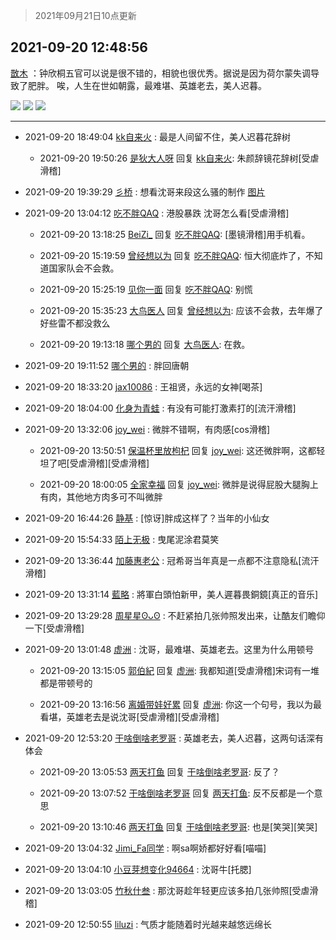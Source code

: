 > 2021年09月21日10点更新
<link rel="stylesheet" href="https://cdn.jsdelivr.net/gh/taotie6/sampleJSON@main/css/photo_show.css">
<meta name="referrer" content="no-referrer" />


 ## 2021-09-20 12:48:56 

 [㪚木](https://www.coolapk.com/feed/30123324?shareKey=OGQ4OGZhMzgwMWYwNjE0ODE1Mzc~) ：钟欣桐五官可以说是很不错的，相貌也很优秀。据说是因为荷尔蒙失调导致了肥胖。
唉，人生在世如朝露，最难堪、英雄老去，美人迟暮。 

<div class="album">
<img class="img-item" src="http://image.coolapk.com/feed/2021/0920/12/1081091_7def042d_3333_9584@1080x1208.jpeg" />
<img class="img-item" src="http://image.coolapk.com/feed/2021/0920/12/1081091_3868870b_3333_9586@640x476.jpeg" />
<img class="img-item" src="http://image.coolapk.com/feed/2021/0920/12/1081091_f932a110_3333_9588@640x396.jpeg" />
</div>

 ------- 

- 2021-09-20 18:49:04 [kk自来火](uid=632451) : 最是人间留不住，美人迟暮花辞树 

    - 2021-09-20 19:50:26 [是狄大人呀](uid=941046) 回复 [kk自来火](uid=632451): 朱颜辞镜花辞树[受虐滑稽] 

- 2021-09-20 19:39:29 [彡桥](uid=3740933) : 想看沈哥来段这么骚的制作 [图片](http://image.coolapk.com/feed/2021/0920/19/3740933_bc86fa03_7967_0185@320x295.gif)

- 2021-09-20 13:04:12 [吃不胖QAQ](uid=2739014) : 港股暴跌 沈哥怎么看[受虐滑稽] 

    - 2021-09-20 13:18:25 [BeiZi_](uid=2094091) 回复 [吃不胖QAQ](uid=2739014): [墨镜滑稽]用手机看。 

    - 2021-09-20 15:19:59 [曾经想以为](uid=2006561) 回复 [吃不胖QAQ](uid=2739014): 恒大彻底炸了，不知道国家队会不会救。 

    - 2021-09-20 15:25:19 [见你一面](uid=598942) 回复 [吃不胖QAQ](uid=2739014): 别慌 

    - 2021-09-20 15:35:23 [大鸟医人](uid=1511304) 回复 [曾经想以为](uid=2006561): 应该不会救，去年爆了好些雷不都没救么 

    - 2021-09-20 19:13:18 [哪个男的](uid=1057736) 回复 [大鸟医人](uid=1511304): 在救。 

- 2021-09-20 19:11:52 [哪个男的](uid=1057736) : 胖回唐朝 

- 2021-09-20 18:33:20 [jax10086](uid=797822) : 王祖贤，永远的女神[喝茶] 

- 2021-09-20 18:04:00 [化身为青蛙](uid=1209189) : 有没有可能打激素打的[流汗滑稽] 

- 2021-09-20 13:32:06 [joy_wei](uid=1932840) : 微胖不错啊，有肉感[cos滑稽] 

    - 2021-09-20 13:50:51 [保温杯里放枸杞](uid=2901673) 回复 [joy_wei](uid=1932840): 这还微胖啊，这都轻坦了吧[受虐滑稽][受虐滑稽] 

    - 2021-09-20 18:00:05 [全家幸福](uid=2237599) 回复 [joy_wei](uid=1932840): 微胖是说得屁股大腿胸上有肉，其他地方肉多可不叫微胖 

- 2021-09-20 16:44:26 [静基](uid=1353091) : [惊讶]胖成这样了？当年的小仙女 

- 2021-09-20 15:54:33 [陌上无极](uid=1205770) : 曳尾泥涂君莫笑 

- 2021-09-20 13:36:44 [加藤惠老公](uid=1266680) : 冠希哥当年真是一点都不注意隐私[流汗滑稽] 

- 2021-09-20 13:31:14 [藍略](uid=4334799) : 將軍白頭怕新甲，美人遲暮畏銅鏡[真正的音乐] 

- 2021-09-20 13:29:28 [周星星ʘᴗʘ](uid=1078199) : 不赶紧拍几张帅照发出来，让酷友们瞻仰一下[受虐滑稽] 

- 2021-09-20 13:01:48 [虚洲](uid=825485) : 沈哥，最难堪、英雄老去。这里为什么用顿号 

    - 2021-09-20 13:15:05 [郭伯紀](uid=2859803) 回复 [虚洲](uid=825485): 我都知道[受虐滑稽]宋词有一堆都是带顿号的 

    - 2021-09-20 13:16:56 [离婚带娃好累](uid=8385282) 回复 [虚洲](uid=825485): 你这一个句号，我以为最看堪，英雄老去是说沈哥[受虐滑稽][受虐滑稽] 

- 2021-09-20 12:53:20 [干啥倒啥老罗哥](uid=2936994) : 英雄老去，美人迟暮，这两句话深有体会 

    - 2021-09-20 13:05:53 [两天打鱼](uid=2398564) 回复 [干啥倒啥老罗哥](uid=2936994): 反了？ 

    - 2021-09-20 13:07:52 [干啥倒啥老罗哥](uid=2936994) 回复 [两天打鱼](uid=2398564): 反不反都是一个意思 

    - 2021-09-20 13:10:46 [两天打鱼](uid=2398564) 回复 [干啥倒啥老罗哥](uid=2936994): 也是[笑哭][笑哭] 

- 2021-09-20 13:04:32 [Jimi_Fa同学](uid=658442) : 啊sa啊娇都好好看[喵喵] 

- 2021-09-20 13:04:10 [小豆芽想变化94664](uid=5184191) : 沈哥牛[托腮] 

- 2021-09-20 13:03:05 [竹秋什叁](uid=2319428) : 那沈哥趁年轻更应该多拍几张帅照[受虐滑稽] 

- 2021-09-20 12:50:55 [liluzi](uid=3499639) : 气质才能随着时光越来越悠远绵长 

